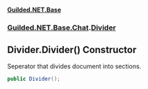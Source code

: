 
#### [Guilded.NET.Base](Guilded_NET_Base 'Guilded_NET_Base')
### [Guilded.NET.Base.Chat](Guilded_NET_Base#Guilded_NET_Base_Chat 'Guilded.NET.Base.Chat').[Divider](Divider 'Guilded.NET.Base.Chat.Divider')
## Divider.Divider() Constructor
Seperator that divides document into sections.  
```csharp
public Divider();
```
